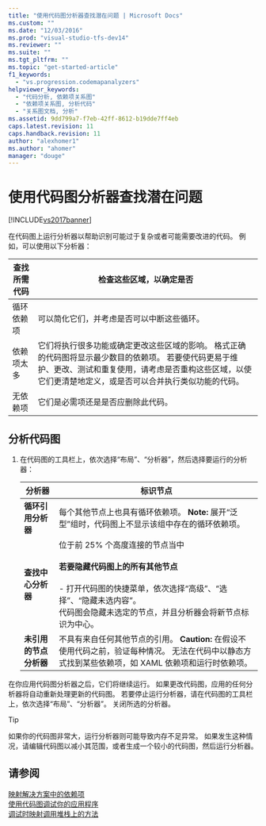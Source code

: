 ```yaml
---
title: "使用代码图分析器查找潜在问题 | Microsoft Docs"
ms.custom: ""
ms.date: "12/03/2016"
ms.prod: "visual-studio-tfs-dev14"
ms.reviewer: ""
ms.suite: ""
ms.tgt_pltfrm: ""
ms.topic: "get-started-article"
f1_keywords: 
  - "vs.progression.codemapanalyzers"
helpviewer_keywords: 
  - "代码分析, 依赖项关系图"
  - "依赖项关系图, 分析代码"
  - "关系图文档, 分析"
ms.assetid: 9dd799a7-f7eb-42ff-8612-b19dde7ff4eb
caps.latest.revision: 11
caps.handback.revision: 11
author: "alexhomer1"
ms.author: "ahomer"
manager: "douge"
---
```

# 使用代码图分析器查找潜在问题
[!INCLUDE[vs2017banner](../code-quality/includes/vs2017banner.md)]

在代码图上运行分析器以帮助识别可能过于复杂或者可能需要改进的代码。 例如，可以使用以下分析器：  
  
|**查找所需代码**|**检查这些区域，以确定是否**|  
|----------------|----------------------|  
|循环依赖项|可以简化它们，并考虑是否可以中断这些循环。|  
|依赖项太多|它们将执行很多功能或确定更改这些区域的影响。 格式正确的代码图将显示最少数目的依赖项。 若要使代码更易于维护、更改、测试和重复使用，请考虑是否重构这些区域，以使它们更清楚地定义，或是否可以合并执行类似功能的代码。|  
|无依赖项|它们是必需项还是是否应删除此代码。|  
  
## 分析代码图  
  
1.  在代码图的工具栏上，依次选择“布局”、“分析器”，然后选择要运行的分析器：  
  
    |**分析器**|**标识节点**|  
    |-------------|--------------|  
    |**循环引用分析器**|每个其他节点上也具有循环依赖项。 **Note:**  展开“泛型”组时，代码图上不显示该组中存在的循环依赖项。|  
    |**查找中心分析器**|位于前 25% 个高度连接的节点当中<br /><br /> **若要隐藏代码图上的所有其他节点**<br /><br /> -   打开代码图的快捷菜单，依次选择“高级”、“选择”、“隐藏未选内容”。<br />     代码图会隐藏未选定的节点，并且分析器会将新节点标识为中心。|  
    |**未引用的节点分析器**|不具有来自任何其他节点的引用。 **Caution:**  在假设不使用代码之前，验证每种情况。 无法在代码中以静态方式找到某些依赖项，如 XAML 依赖项和运行时依赖项。|  
  
 在你应用代码图分析器之后，它们将继续运行。 如果更改代码图，应用的任何分析器将自动重新处理更新的代码图。 若要停止运行分析器，请在代码图的工具栏上，依次选择“布局”、“分析器”。 关闭所选的分析器。  
  
> [!TIP]
>  如果你的代码图非常大，运行分析器则可能导致内存不足异常。 如果发生这种情况，请编辑代码图以减小其范围，或者生成一个较小的代码图，然后运行分析器。  
  
## 请参阅  
 [映射解决方案中的依赖项](../modeling/map-dependencies-across-your-solutions.md)   
 [使用代码图调试你的应用程序](../modeling/use-code-maps-to-debug-your-applications.md)   
 [调试时映射调用堆栈上的方法](../debugger/map-methods-on-the-call-stack-while-debugging-in-visual-studio.md)